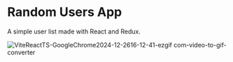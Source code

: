 # Random Users App

A simple user list made with React and Redux.

![ViteReactTS-GoogleChrome2024-12-2616-12-41-ezgif com-video-to-gif-converter](https://github.com/user-attachments/assets/137ff590-a741-4fa6-836d-f8dc960d0eea)
